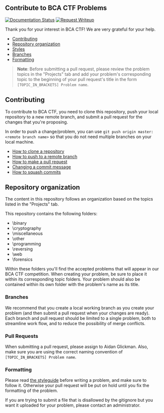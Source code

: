 ## Contribute to BCA CTF Problems

[![Documentation Status](https://img.shields.io/readthedocs/bca-ctf/2019.svg?logo=read%20the%20docs)](https://bca-ctf.readthedocs.io/en/2019/?badge=2019)
[![Request Writeup](https://img.shields.io/badge/request-writeup-673AB6.svg?style=flat)](https://goo.gl/forms/ZWUjr38XkOZ21HWl2)

Thank you for your interest in BCA CTF!  We are very grateful for your help.

* [Contributing](#contributing)
* [Repository organization](#repository-organization)
* [Styles](#styles)
* [Branches](#branches)
* [Formatting](#formatting)

>**Note**: Before submitting a pull request, please review the problem topics in the "Projects" tab and add your problem's corresponding topic to the beginning of your pull request's title in the form `[TOPIC_IN_BRACKETS] Problem name`.

## Contributing

To contribute to BCA CTF, you need to clone this repository, push your local repository to a new remote branch, and submit a pull request for the changes that you're proposing.

In order to push a change/problem, you can use `git push origin master:<remote branch name>` so that you do not need multiple branches on your local machine.

* [How to clone a repository](https://help.github.com/articles/cloning-a-repository/)
* [How to push to a remote branch](https://help.github.com/articles/pushing-to-a-remote/)
* [How to make a pull request](https://help.github.com/articles/creating-a-pull-request/)
* [Changing a commit message](https://help.github.com/articles/changing-a-commit-message/)
* [How to squash commits](https://help.github.com/articles/about-pull-request-merges/)

## Repository organization

The content in this repository follows an organization based on the topics listed in the "Projects" tab.

This repository contains the following folders:

* \binary
* \cryptography
* \miscellaneous
* \other
* \programming
* \reversing
* \web
* \forensics

Within these folders you'll find the accepted problems that will appear in our BCA CTF competition.  When creating your problem, be sure to place it within its corresponding topic folders.  Your problem should also be contained within its own folder with the problem's name as its title.  

### Branches

We recommend that you create a local working branch as you create your problem (and then submit a pull request when your changes are ready). Each branch and pull request should be limited to a single problem, both to streamline work flow, and to reduce the possibility of merge conflicts.

### Pull Requests

When submitting a pull request, please assign to Aidan Glickman.  Also, make sure you are using the correct naming convention of `[TOPIC_IN_BRACKETS] Problem name`.

### Formatting

Please read [the styleguide](STYLEGUIDE.md) before writing a problem, and make sure to follow it. Otherwise your pull request will be put on hold until you fix the formatting of the problem.

If you are trying to submit a file that is disallowed by the gitignore but you want it uploaded for your problem, please contact an administrator.